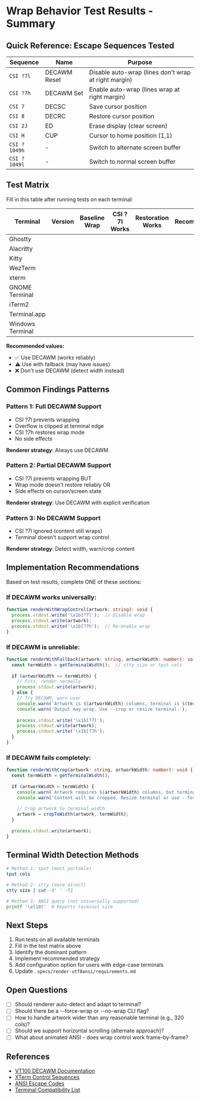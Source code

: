 # Wrap Behavior Test Results - Summary

## Quick Reference: Escape Sequences Tested

| Sequence | Name | Purpose |
|----------|------|---------|
| `CSI ?7l` | DECAWM Reset | Disable auto-wrap (lines don't wrap at right margin) |
| `CSI ?7h` | DECAWM Set | Enable auto-wrap (lines wrap at right margin) |
| `CSI 7` | DECSC | Save cursor position |
| `CSI 8` | DECRC | Restore cursor position |
| `CSI 2J` | ED | Erase display (clear screen) |
| `CSI H` | CUP | Cursor to home position (1,1) |
| `CSI ?1049h` | - | Switch to alternate screen buffer |
| `CSI ?1049l` | - | Switch to normal screen buffer |

## Test Matrix

Fill in this table after running tests on each terminal:

| Terminal | Version | Baseline Wrap | CSI ?7l Works | Restoration Works | Recommended |
|----------|---------|---------------|---------------|-------------------|-------------|
| Ghostty | | | | | |
| Alacritty | | | | | |
| Kitty | | | | | |
| WezTerm | | | | | |
| xterm | | | | | |
| GNOME Terminal | | | | | |
| iTerm2 | | | | | |
| Terminal.app | | | | | |
| Windows Terminal | | | | | |

**Recommended values:**
- ✅ Use DECAWM (works reliably)
- ⚠️  Use with fallback (may have issues)
- ❌ Don't use DECAWM (detect width instead)

## Common Findings Patterns

### Pattern 1: Full DECAWM Support
- CSI ?7l prevents wrapping
- Overflow is clipped at terminal edge
- CSI ?7h restores wrap mode
- No side effects

**Renderer strategy**: Always use DECAWM

### Pattern 2: Partial DECAWM Support  
- CSI ?7l prevents wrapping BUT
- Wrap mode doesn't restore reliably OR
- Side effects on cursor/screen state

**Renderer strategy**: Use DECAWM with explicit verification

### Pattern 3: No DECAWM Support
- CSI ?7l ignored (content still wraps)
- Terminal doesn't support wrap control

**Renderer strategy**: Detect width, warn/crop content

## Implementation Recommendations

Based on test results, complete ONE of these sections:

### If DECAWM works universally:
```typescript
function renderWithWrapControl(artwork: string): void {
  process.stdout.write('\x1b[?7l');  // Disable wrap
  process.stdout.write(artwork);
  process.stdout.write('\x1b[?7h');  // Re-enable wrap
}
```

### If DECAWM is unreliable:
```typescript
function renderWithFallback(artwork: string, artworkWidth: number): void {
  const termWidth = getTerminalWidth();  // stty size or tput cols
  
  if (artworkWidth <= termWidth) {
    // Fits, render normally
    process.stdout.write(artwork);
  } else {
    // Try DECAWM, warn user
    console.warn(`Artwork is ${artworkWidth} columns, terminal is ${termWidth}`);
    console.warn('Output may wrap. Use --crop or resize terminal.');
    
    process.stdout.write('\x1b[?7l');
    process.stdout.write(artwork);
    process.stdout.write('\x1b[?7h');
  }
}
```

### If DECAWM fails completely:
```typescript
function renderWithCrop(artwork: string, artworkWidth: number): void {
  const termWidth = getTerminalWidth();
  
  if (artworkWidth > termWidth) {
    console.warn(`Artwork requires ${artworkWidth} columns, but terminal is ${termWidth}`);
    console.warn('Content will be cropped. Resize terminal or use --force.');
    
    // Crop artwork to terminal width
    artwork = cropToWidth(artwork, termWidth);
  }
  
  process.stdout.write(artwork);
}
```

## Terminal Width Detection Methods

```bash
# Method 1: tput (most portable)
tput cols

# Method 2: stty (more direct)
stty size | cut -d' ' -f2

# Method 3: ANSI query (not universally supported)
printf '\e[18t'  # Reports terminal size
```

## Next Steps

1. Run tests on all available terminals
2. Fill in the test matrix above
3. Identify the dominant pattern
4. Implement recommended strategy
5. Add configuration option for users with edge-case terminals
6. Update `.specs/render-utf8ansi/requirements.md`

## Open Questions

- [ ] Should renderer auto-detect and adapt to terminal?
- [ ] Should there be a --force-wrap or --no-wrap CLI flag?
- [ ] How to handle artwork wider than any reasonable terminal (e.g., 320 cols)?
- [ ] Should we support horizontal scrolling (alternate approach)?
- [ ] What about animated ANSI - does wrap control work frame-by-frame?

## References

- [VT100 DECAWM Documentation](https://vt100.net/docs/vt510-rm/DECAWM.html)
- [XTerm Control Sequences](https://invisible-island.net/xterm/ctlseqs/ctlseqs.html)
- [ANSI Escape Codes](https://en.wikipedia.org/wiki/ANSI_escape_code)
- [Terminal Compatibility List](https://terminalguide.namepad.de/mode/p7/)
